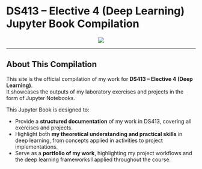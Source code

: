 # DS413 – Elective 4 (Deep Learning) Jupyter Book Compilation

<p align="center">
  <img src="https://capsule-render.vercel.app/api?type=waving&height=300&color=gradient&text=Kobe%20Marco%20Olaguir&animation=scaleIn"/>
</p>

---


## **About This Compilation**

This site is the official compilation of my work for **DS413 – Elective 4 (Deep Learning)**.  
It showcases the outputs of my laboratory exercises and projects in the form of Jupyter Notebooks.

This Jupyter Book is designed to:  
- Provide a **structured documentation** of my work in DS413, covering all exercises and projects.  
- Highlight both **my theoretical understanding and practical skills** in deep learning, from concepts applied in activities to project implementations.  
- Serve as a **portfolio of my work**, highlighting my project workflows and the deep learning frameworks I applied throughout the course.  


```{tableofcontents}
```
